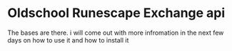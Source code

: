Oldschool Runescape Exchange api
======

The bases are there. i will come out with more infromation in the next few days on how to use it and how to install it